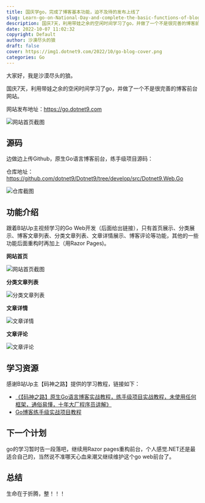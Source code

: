 ```yaml
---
title: 国庆学go，完成了博客基本功能，迫不及待的发布上线了
slug: Learn-go-on-National-Day-and-complete-the-basic-functions-of-blog
description: 国庆7天，利用带娃之余的空闲时间学习了go，并做了一个不是很完善的博客前台。
date: 2022-10-07 11:02:32
copyright: Default
author: 沙漠尽头的狼
draft: false
cover: https://img1.dotnet9.com/2022/10/go-blog-cover.png
categories: Go
---
```


大家好，我是沙漠尽头的狼。

国庆7天，利用带娃之余的空闲时间学习了go，并做了一个不是很完善的博客前台网站。

网站发布地址：https://go.dotnet9.com

![网站首页截图](https://img1.dotnet9.com/2022/10/go-blog-cover.png)

## 源码

边做边上传Github，原生Go语言博客前台，练手级项目源码：

仓库地址：https://github.com/dotnet9/Dotnet9/tree/develop/src/Dotnet9.Web.Go

![仓库截图](https://img1.dotnet9.com/2022/10/repository-of-go-web.png)

## 功能介绍

跟着B站Up主视频学习的Go Web开发（后面给出链接），只有首页展示、分类展示、博客文章列表、分类文章列表、文章详情展示、博客评论等功能，其他的一些功能后面重构时再加上（用Razor Pages)。

**网站首页**

![网站首页截图](https://img1.dotnet9.com/2022/10/go-blog-cover.png)

**分类文章列表**

![分类文章列表](https://img1.dotnet9.com/2022/10/go-web-category.png)

**文章详情**

![文章详情](https://img1.dotnet9.com/2022/10/go-web-detail.png)

**文章评论**

![文章评论](https://img1.dotnet9.com/2022/10/go-web-comment.png)

## 学习资源

感谢B站Up主【码神之路】提供的学习教程，链接如下：

- [《【码神之路】原生Go语言博客实战教程，练手级项目实战教程，未使用任何框架，通俗易懂，十年大厂程序员讲解》](https://www.bilibili.com/video/BV1VS4y1F7NM)
- [Go博客练手级实战项目教程](https://mszlu.com/goblog/01.html)

## 下一个计划

go的学习暂时告一段落吧，继续用Razor pages重构前台，个人感觉.NET还是最适合自己的，当然说不准哪天心血来潮又继续维护这个go web前台了。

## 总结

生命在于折腾，整！！！